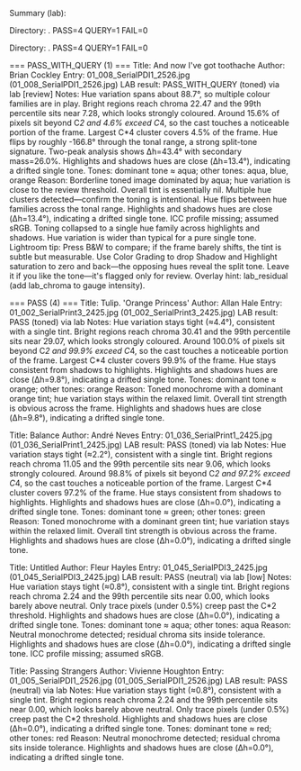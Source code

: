 Summary (lab):

Directory: .
  PASS=4  QUERY=1  FAIL=0


Directory: .
  PASS=4  QUERY=1  FAIL=0

=== PASS_WITH_QUERY (1) ===
Title: And now I've got toothache
Author: Brian Cockley
Entry: 01_008_SerialPDI1_2526.jpg (01_008_SerialPDI1_2526.jpg)
  LAB result: PASS_WITH_QUERY (toned) via lab [review]
  Notes: Hue variation spans about 88.7°, so multiple colour families are in play. Bright regions reach chroma 22.47 and the 99th percentile sits near 7.28, which looks strongly coloured. Around 15.6% of pixels sit beyond C*2 and 4.6% exceed C*4, so the cast touches a noticeable portion of the frame. Largest C*4 cluster covers 4.5% of the frame. Hue flips by roughly -166.8° through the tonal range, a strong split-tone signature. Two-peak analysis shows Δh=43.4° with secondary mass=26.0%. Highlights and shadows hues are close (Δh=13.4°), indicating a drifted single tone.
  Tones: dominant tone ≈ aqua; other tones: aqua, blue, orange
  Reason: Borderline toned image dominated by aqua; hue variation is close to the review threshold. Overall tint is essentially nil. Multiple hue clusters detected—confirm the toning is intentional. Hue flips between hue families across the tonal range. Highlights and shadows hues are close (Δh=13.4°), indicating a drifted single tone. ICC profile missing; assumed sRGB. Toning collapsed to a single hue family across highlights and shadows. Hue variation is wider than typical for a pure single tone.
  Lightroom tip: Press B&W to compare; if the frame barely shifts, the tint is subtle but measurable. Use Color Grading to drop Shadow and Highlight saturation to zero and back—the opposing hues reveal the split tone. Leave it if you like the tone—it's flagged only for review. Overlay hint: lab_residual (add lab_chroma to gauge intensity).


=== PASS (4) ===
Title: Tulip.   'Orange Princess'
Author: Allan Hale
Entry: 01_002_SerialPrint3_2425.jpg (01_002_SerialPrint3_2425.jpg)
  LAB result: PASS (toned) via lab
  Notes: Hue variation stays tight (≈4.4°), consistent with a single tint. Bright regions reach chroma 30.41 and the 99th percentile sits near 29.07, which looks strongly coloured. Around 100.0% of pixels sit beyond C*2 and 99.9% exceed C*4, so the cast touches a noticeable portion of the frame. Largest C*4 cluster covers 99.9% of the frame. Hue stays consistent from shadows to highlights. Highlights and shadows hues are close (Δh=9.8°), indicating a drifted single tone.
  Tones: dominant tone ≈ orange; other tones: orange
  Reason: Toned monochrome with a dominant orange tint; hue variation stays within the relaxed limit. Overall tint strength is obvious across the frame. Highlights and shadows hues are close (Δh=9.8°), indicating a drifted single tone.

Title: Balance
Author: André Neves
Entry: 01_036_SerialPrint1_2425.jpg (01_036_SerialPrint1_2425.jpg)
  LAB result: PASS (toned) via lab
  Notes: Hue variation stays tight (≈2.2°), consistent with a single tint. Bright regions reach chroma 11.05 and the 99th percentile sits near 9.06, which looks strongly coloured. Around 98.8% of pixels sit beyond C*2 and 97.2% exceed C*4, so the cast touches a noticeable portion of the frame. Largest C*4 cluster covers 97.2% of the frame. Hue stays consistent from shadows to highlights. Highlights and shadows hues are close (Δh=0.0°), indicating a drifted single tone.
  Tones: dominant tone ≈ green; other tones: green
  Reason: Toned monochrome with a dominant green tint; hue variation stays within the relaxed limit. Overall tint strength is obvious across the frame. Highlights and shadows hues are close (Δh=0.0°), indicating a drifted single tone.

Title: Untitled
Author: Fleur Hayles
Entry: 01_045_SerialPDI3_2425.jpg (01_045_SerialPDI3_2425.jpg)
  LAB result: PASS (neutral) via lab [low]
  Notes: Hue variation stays tight (≈0.8°), consistent with a single tint. Bright regions reach chroma 2.24 and the 99th percentile sits near 0.00, which looks barely above neutral. Only trace pixels (under 0.5%) creep past the C*2 threshold. Highlights and shadows hues are close (Δh=0.0°), indicating a drifted single tone.
  Tones: dominant tone ≈ aqua; other tones: aqua
  Reason: Neutral monochrome detected; residual chroma sits inside tolerance. Highlights and shadows hues are close (Δh=0.0°), indicating a drifted single tone. ICC profile missing; assumed sRGB.

Title: Passing Strangers
Author: Vivienne Houghton
Entry: 01_005_SerialPDI1_2526.jpg (01_005_SerialPDI1_2526.jpg)
  LAB result: PASS (neutral) via lab
  Notes: Hue variation stays tight (≈0.8°), consistent with a single tint. Bright regions reach chroma 2.24 and the 99th percentile sits near 0.00, which looks barely above neutral. Only trace pixels (under 0.5%) creep past the C*2 threshold. Highlights and shadows hues are close (Δh=0.0°), indicating a drifted single tone.
  Tones: dominant tone ≈ red; other tones: red
  Reason: Neutral monochrome detected; residual chroma sits inside tolerance. Highlights and shadows hues are close (Δh=0.0°), indicating a drifted single tone.
